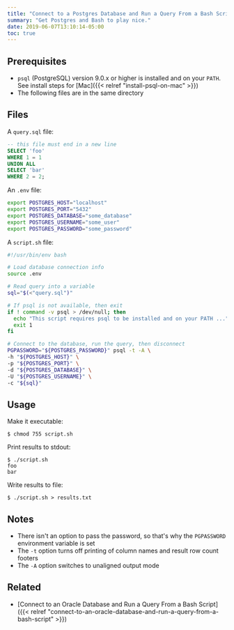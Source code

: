```yaml
---
title: "Connect to a Postgres Database and Run a Query From a Bash Script"
summary: "Get Postgres and Bash to play nice."
date: 2019-06-07T13:10:14-05:00
toc: true
---
```


## Prerequisites 

- `psql` (PostgreSQL) version 9.0.x or higher is installed and on your `PATH`. See install steps for [Mac]({{< relref "install-psql-on-mac" >}})
- The following files are in the same directory

## Files 

A `query.sql` file:
```sql
-- this file must end in a new line
SELECT 'foo'
WHERE 1 = 1
UNION ALL
SELECT 'bar'
WHERE 2 = 2;
```

An `.env` file:
```bash
export POSTGRES_HOST="localhost"
export POSTGRES_PORT="5432"
export POSTGRES_DATABASE="some_database"
export POSTGRES_USERNAME="some_user"
export POSTGRES_PASSWORD="some_password"
```

A `script.sh` file:
```bash
#!/usr/bin/env bash

# Load database connection info
source .env

# Read query into a variable
sql="$(<"query.sql")"

# If psql is not available, then exit
if ! command -v psql > /dev/null; then
  echo "This script requires psql to be installed and on your PATH ..."
  exit 1
fi

# Connect to the database, run the query, then disconnect
PGPASSWORD="${POSTGRES_PASSWORD}" psql -t -A \
-h "${POSTGRES_HOST}" \
-p "${POSTGRES_PORT}" \
-d "${POSTGRES_DATABASE}" \
-U "${POSTGRES_USERNAME}" \
-c "${sql}"
```

## Usage

Make it executable:
```
$ chmod 755 script.sh
```

Print results to stdout:
```
$ ./script.sh
foo
bar
```

Write results to file:
```
$ ./script.sh > results.txt
```

## Notes

- There isn't an option to pass the password, so that's why the `PGPASSWORD` environment variable is set
- The `-t` option turns off printing of column names and result row count footers
- The `-A` option switches to unaligned output mode

## Related

- [Connect to an Oracle Database and Run a Query From a Bash Script]({{< relref "connect-to-an-oracle-database-and-run-a-query-from-a-bash-script" >}})
